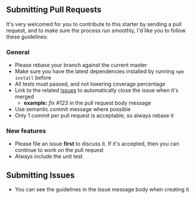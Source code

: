 ## Submitting Pull Requests
It's very welcomed for you to contribute to this starter by sending a pull request, and
to make sure the process run smoothly, I'd like you to follow these guidelines:

### General
* Please rebase your branch against the current master
* Make sure you have the latest dependencies installed by running `npm install` before
* All tests must passed, and not lowering coverage percentage
* Link to the related [issues](https://github.com/antonybudianto/angular2-starter/issues) to automatically close the issue when it's merged 
  * **example:** *fix #123* in the pull request body message
* Use semantic commit message where possible
* Only 1 commit per pull request is acceptable, so always rebase it

### New features
* Please file an issue **first** to discuss it. If it's accepted, then you can continue to work on the pull request
* Always include the unit test

## Submitting Issues
* You can see the guidelines in the issue message body when creating it